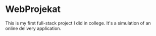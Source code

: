 # WebProjekat
 This is my first full-stack project I did in college. It's a simulation of an online delivery application.
